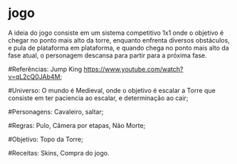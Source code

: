 <h1>jogo</h1>
<div>
<p>A ideia do jogo consiste em um sistema competitivo 1x1 onde o objetivo é chegar no ponto mais alto da torre, enquanto enfrenta diversos obstáculos, e pula de plataforma em plataforma, e quando chega no ponto mais alto da fase atual, o personagem descansa para partir para a próxima fase.</p> 
</div>

#Referências: Jump King  https://www.youtube.com/watch?v=qL2cQ0JAb4M;

#Universo: O mundo é Medieval, onde o objetivo é escalar a Torre que consiste em ter paciencia ao escalar, e determinação ao cair;

#Personagens: Cavaleiro, saltar;

#Regras: Pulo, Câmera por etapas, Não Morte;

#Objetivo: Topo da Torre;

#Receitas: Skins, Compra do jogo.
